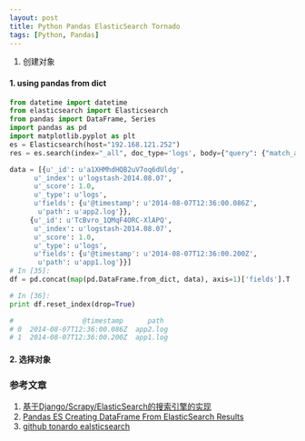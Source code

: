 ```yaml
---
layout: post
title: Python Pandas ElasticSearch Tornado
tags: [Python, Pandas]
---
```


1. 创建对象

#### 1. using pandas from dict

``` Python
from datetime import datetime
from elasticsearch import Elasticsearch
from pandas import DataFrame, Series
import pandas as pd
import matplotlib.pyplot as plt
es = Elasticsearch(host="192.168.121.252")
res = es.search(index="_all", doc_type='logs', body={"query": {"match_all": {}}}, size=2, fields=('path','@timestamp'))

data = [{u'_id': u'a1XHMhdHQB2uV7oq6dUldg',
      u'_index': u'logstash-2014.08.07',
      u'_score': 1.0,
      u'_type': u'logs',
      u'fields': {u'@timestamp': u'2014-08-07T12:36:00.086Z',
       u'path': u'app2.log'}},
     {u'_id': u'TcBvro_1QMqF4ORC-XlAPQ',
      u'_index': u'logstash-2014.08.07',
      u'_score': 1.0,
      u'_type': u'logs',
      u'fields': {u'@timestamp': u'2014-08-07T12:36:00.200Z',
       u'path': u'app1.log'}}]
# In [35]:
df = pd.concat(map(pd.DataFrame.from_dict, data), axis=1)['fields'].T

# In [36]:
print df.reset_index(drop=True)

#                 @timestamp      path
# 0  2014-08-07T12:36:00.086Z  app2.log
# 1  2014-08-07T12:36:00.200Z  app1.log

```

#### 2. 选择对象


### 参考文章
1. [基于Django/Scrapy/ElasticSearch的搜索引擎的实现](http://www.pythontip.com/blog/post/4088/)
2. [Pandas ES Creating DataFrame From ElasticSearch Results](http://stackoverflow.com/questions/25186148/creating-dataframe-from-elasticsearch-results)
3. [github tonardo ealsticsearch](https://github.com/search?utf8=%E2%9C%93&q=elasticsearch+tornado)

